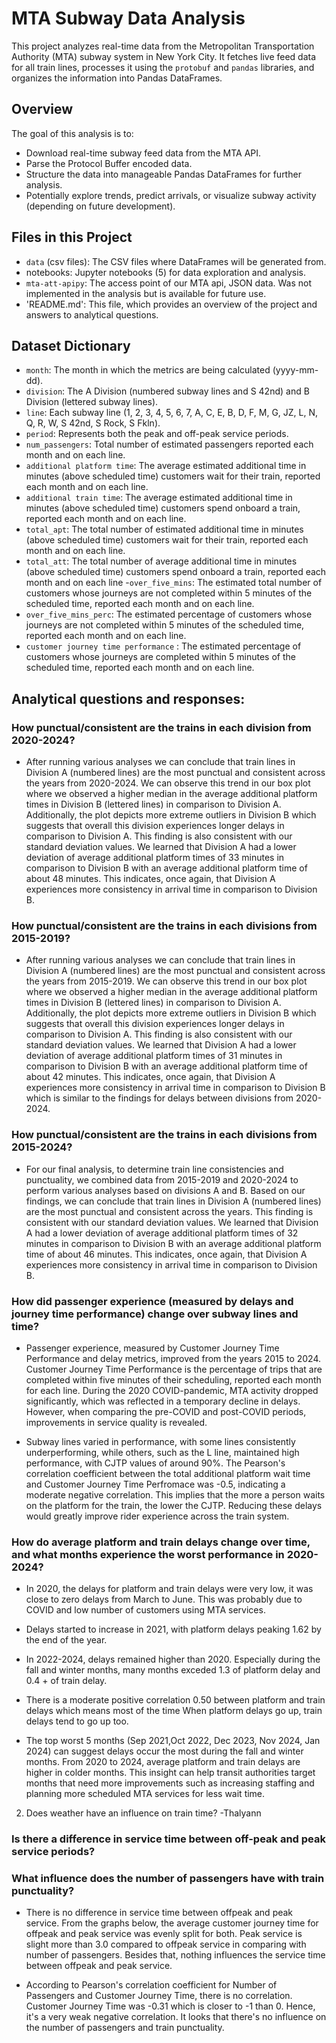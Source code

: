 # MTA Subway Data Analysis

This project analyzes real-time data from the Metropolitan Transportation Authority (MTA) subway system in New York City. It fetches live feed data for all train lines, processes it using the `protobuf` and `pandas` libraries, and organizes the information into Pandas DataFrames.

## Overview

The goal of this analysis is to:

* Download real-time subway feed data from the MTA API.
* Parse the Protocol Buffer encoded data.
* Structure the data into manageable Pandas DataFrames for further analysis.
* Potentially explore trends, predict arrivals, or visualize subway activity (depending on future development).

## Files in this Project

* `data` (csv files): The CSV files where DataFrames will be generated from.
* notebooks: Jupyter notebooks (5) for data exploration and analysis.
* `mta-att-apipy`: The access point of our MTA api, JSON data. Was not implemented in the analysis but is available for future use.
* 'README.md': This file, which provides an overview of the project and answers to analytical questions.

## Dataset Dictionary 
- `month`: The month in which the metrics are being calculated (yyyy-mm-dd).
- `division`: The A Division (numbered subway lines and S 42nd) and B Division (lettered subway lines).
- `line`: Each subway line (1, 2, 3, 4, 5, 6, 7, A, C, E, B, D, F, M, G, JZ, L, N, Q, R, W, S 42nd, S Rock, S Fkln).
- `period`: Represents both the peak and off-peak service periods.
- `num_passengers`: Total number of estimated passengers reported each month and on each line.
- `additional platform time`: The average estimated additional time in minutes (above scheduled time) customers wait for their train, reported each month and on each line.
- `additional train time`: The average estimated additional time in minutes (above scheduled time) customers spend onboard a train, reported each month and on each line.
- `total_apt`: The total number of estimated additional time in minutes (above scheduled time) customers wait for their train, reported each month and on each line.
- `total_att`: The total number of average additional time in minutes (above scheduled time) customers spend onboard a train, reported each month and on each line
-`over_five_mins`: The estimated total number of customers whose journeys are not completed within 5 minutes of the scheduled time, reported each month and on each line.
- `over_five_mins_perc`: The estimated percentage of customers whose journeys are not completed within 5 minutes of the scheduled time, reported each month and on each line.
- `customer journey time performance` : The estimated percentage of customers whose journeys are completed within 5 minutes of the scheduled time, reported each month and on each line.


## Analytical questions and responses:


### How punctual/consistent are the trains in each division from 2020-2024? 
* After running various analyses we can conclude that train lines in Division A (numbered lines) are the most punctual and consistent across the years from 2020-2024. We can observe this trend in our box plot where we observed a higher median in the average additional platform times in Division B (lettered lines) in comparison to Division A. Additionally, the plot depicts more extreme outliers in Division B which suggests that overall this division experiences longer delays in comparison to Division A. This finding is also consistent with our standard deviation values. We learned that Division A had a lower deviation of average additional platform times of 33 minutes in comparison to Division B with an average additional platform time of about 48 minutes. This indicates, once again, that Division A experiences more consistency in arrival time in comparison to Division B. 

### How punctual/consistent are the trains in each divisions from 2015-2019?
* After running various analyses we can conclude that train lines in Division A (numbered lines) are the most punctual and consistent across the years from 2015-2019. We can observe this trend in our box plot where we observed a higher median in the average additional platform times in Division B (lettered lines) in comparison to Division A. Additionally, the plot depicts more extreme outliers in Division B which suggests that overall this division experiences longer delays in comparison to Division A. This finding is also consistent with our standard deviation values. We learned that Division A had a lower deviation of average additional platform times of 31 minutes in comparison to Division B with an average additional platform time of about 42 minutes. This indicates, once again, that Division A experiences more consistency in arrival time in comparison to Division B which is similar to the findings for delays between divisions from 2020-2024.

### How punctual/consistent are the trains in each divisions from 2015-2024?
* For our final analysis, to determine train line consistencies and punctuality, we combined data from 2015-2019 and 2020-2024 to perform various analyses based on divisions A and B. Based on our findings, we can conclude that train lines in Division A (numbered lines) are the most punctual and consistent across the years. This finding is consistent with our standard deviation values. We learned that Division A had a lower deviation of average additional platform times of 32 minutes in comparison to Division B with an average additional platform time of about 46 minutes. This indicates, once again, that Division A experiences more consistency in arrival time in comparison to Division B. 

### How did passenger experience (measured by delays and journey time performance) change over subway lines and time?
* Passenger experience, measured by Customer Journey Time Performance and delay metrics, improved from the years 2015 to 2024. Customer Journey Time Performance is the percentage of trips that are completed within five minutes of their scheduling, reported each month for each line. During the 2020 COVID-pandemic, MTA activity dropped significantly, which was reflected in a temporary decline in delays. However, when comparing the pre-COVID and post-COVID periods, improvements in service quality is revealed.

* Subway lines varied in performance, with some lines consistently underperforming, while others, such as the L line, maintained high performance, with CJTP values of around 90%. The Pearson's correlation coefficient between the total additional platform wait time and Customer Journey Time Perfromace was -0.5, indicating a moderate negative correlation. This implies that the more a person waits on the platform for the train, the lower the CJTP. Reducing these delays would greatly improve rider experience across the train system.

### How do average platform and train delays change over time, and what months experience the worst performance in 2020-2024?
* In 2020, the delays for platform and train delays were very low, it was close to zero delays from March to June. This was probably due to COVID and low number of customers using MTA services.

* Delays started to increase in 2021, with platform delays peaking 1.62 by the end of the year. 

* In 2022-2024, delays remained higher than 2020. Especially during the fall and winter months, many months exceded 1.3 of platform delay and 0.4 + of train delay. 

* There is a moderate positive correlation 0.50 between platform and train delays which means most of the time When platform delays go up, train delays tend to go up too.

* The top worst 5 months (Sep 2021,Oct 2022, Dec 2023, Nov 2024, Jan 2024) can suggest delays occur the most during the fall and winter months. From 2020 to 2024, average platform and train delays are higher in colder months. This insight can help transit authorities target months that need more improvements such as increasing staffing and planning more scheduled MTA services for less wait time. 







2. Does weather have an influence on train time? -Thalyann

### Is there a difference in service time between off-peak and peak service periods? 
### What influence does the number of passengers have with train punctuality?

* There is no difference in service time between offpeak and peak service. From the graphs below, the average customer journey time for offpeak and peak service was evenly split for both. Peak service is slight more than 3.0 compared to offpeak service in comparing with number of passengers. Besides that, nothing influences the service time between offpeak and peak service.

* According to Pearson's correlation coefficient for Number of Passengers and Customer Journey Time, there is no correlation. Customer Journey Time was -0.31 which is closer to -1 than 0. Hence, it's a very weak negative correlation. It looks that there's no influence on the number of passengers and train punctuality.